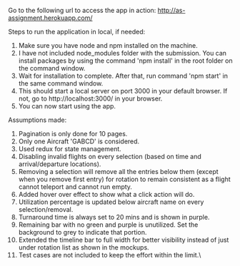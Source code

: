 Go to the following url to access the app in action: http://as-assignment.herokuapp.com/


Steps to run the application in local, if needed:

1. Make sure you have node and npm installed on the machine.
2. I have not included node_modules folder with the submission. You can install packages by using the command 'npm install' in the root folder on the command window.
3. Wait for installation to complete. After that, run command 'npm start' in the same command window.
4. This should start a local server on port 3000 in your default browser. If not, go to http://localhost:3000/ in your browser.
5. You can now start using the app.



Assumptions made:

1. Pagination is only done for 10 pages.
2. Only one Aircraft 'GABCD' is considered.
3. Used redux for state management.
4. Disabling invalid flights on every selection (based on time and arrival/departure locations).
5. Removing a selection will remove all the entries below them (except when you remove first entry) for rotation to remain consistent as a flight cannot teleport and cannot run empty.
6. Added hover over effect to show what a click action will do.
7. Utilization percentage is updated below aircraft name on every selection/removal.
8. Turnaround time is always set to 20 mins and is shown in purple. 
9. Remaining bar with no green and purple is unutilized. Set the background to grey to indicate that portion.
10. Extended the timeline bar to full width for better visibility instead of just under rotation list as shown in the mockups.
11. Test cases are not included to keep the effort within the limit.\